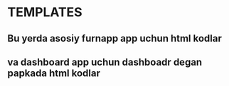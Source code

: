 # TEMPLATES
## Bu yerda asosiy furnapp app uchun html kodlar
## va dashboard app uchun dashboadr degan papkada html kodlar
